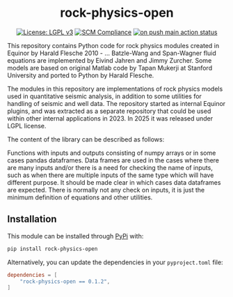 <div align="center">

# rock-physics-open

[![License: LGPL v3][license-badge]][license]
[![SCM Compliance][scm-compliance-badge]][scm-compliance]
[![on push main action status][on-push-main-action-badge]][on-push-main-action]

</div>

This repository contains Python code for rock physics modules created in Equinor by
Harald Flesche 2010 - ... Batzle-Wang and Span-Wagner fluid equations are implemented
by Eivind Jahren and Jimmy Zurcher. Some models are based on original Matlab code
by Tapan Mukerji at Stanford University and ported to Python by Harald Flesche.

The modules in this repository are implementations of rock physics models
used in quantitative seismic analysis, in addition to some utilities for handling
of seismic and well data. The repository started as internal Equinor plugins, and was
extracted as a separate repository that could be used within other internal applications
in 2023. In 2025 it was released under LGPL license.

The content of the library can be described as follows:

Functions with inputs and outputs consisting of numpy arrays or in some
cases pandas dataframes. Data frames are used in the cases where there are
many inputs and/or there is a need for checking the name of inputs, such
as when there are multiple inputs of the same type which will have
different purpose. It should be made clear in which cases data dataframes
are expected.
There is normally not any check on inputs, it is just the minimum
definition of equations and other utilities.


## Installation

This module can be installed through [PyPi](https://pypi.org/project/rock-physics-open/) with:

```sh
pip install rock-physics-open
```

Alternatively, you can update the dependencies in your `pyproject.toml` file:

<!-- x-release-please-start-version -->
```toml
dependencies = [
    "rock-physics-open == 0.1.2",
]
```
<!-- x-release-please-end-version -->

<!-- External Links -->
[scm-compliance]: https://developer.equinor.com/governance/scm-policy/
[scm-compliance-badge]: https://scm-compliance-api.radix.equinor.com/repos/equinor/7ace9d61-dd9d-46b6-901d-f0f008fef142/badge
[license]: https://www.gnu.org/licenses/lgpl-3.0
[license-badge]: https://img.shields.io/badge/License-LGPL_v3-blue.svg
[on-push-main-action]: https://github.com/equinor/rock-physics-open/actions/workflows/on-push-main.yaml
[on-push-main-action-badge]:  https://github.com/equinor/rock-physics-open/actions/workflows/on-push-main.yaml/badge.svg
